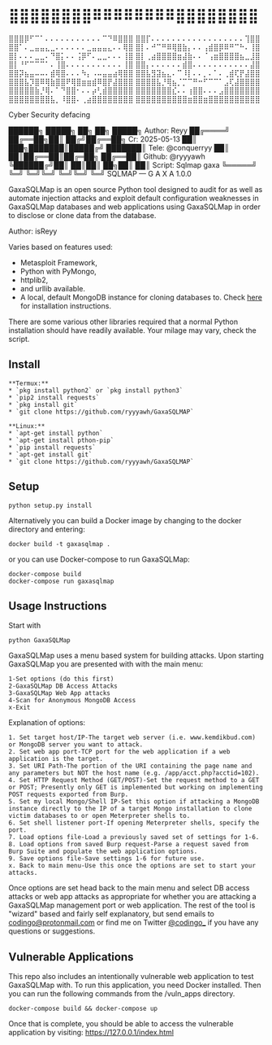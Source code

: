 # ⣿⣿⣿⣿⣿⣿⣿⣿⠿⠿⠿⠿⠿⠿⠿⠿⣿⣿⣿⣿⣿⣿⣿⣿
⣿⣿⣿⡿⠋⠉⠁⠄⠄⠄⠄⠄⠄⠄⠄⠄⠄⠄⠉⠙⠿⣿⣿⣿
⣿⣿⡏⠄⠄⠄⠄⠄⠄⠄⠄⠄⠄⠄⠄⠄⠄⠄⠄⠄⠄⢹⣿⣿
⣿⣿⠁⠄⣀⣤⣤⣄⣀⠄⠄⠄⠄⠄⠄⣀⣤⣤⣤⣄⠄⠄⢿⣿
⣿⡇⠄⠚⠉⠛⠿⢿⣿⣷⡄⠄⠄⢠⣾⣿⡿⠿⠛⠉⠓⠄⢸⣿
⣿⡇⠄⠄⠄⣀⣀⠄⠙⣿⡅⠄⠄⢨⡿⠋⠄⣀⣀⠄⠄⠄⢸⣿
⣿⡇⢀⣴⣿⣿⣿⣿⣶⣼⣷⠄⠄⠈⢠⣶⣿⣿⣿⣿⣦⣀⣸⣿ 
⣿⡇⠘⠋⠉⠉⠉⠁⠄⢸⣿⠄⠄⠄⠄⠄⠄⠄⠄⠄⠄⠄⢸⣿
⣿⣿⡄⠄⠄⠄⠄⠄⠄⣾⣿⠄⠄⠄⠄⠄⠄⠄⠄⠄⠄⠄⣼⣿
⣿⣿⡽⣦⣤⠤⠤⠄⣾⢿⣿⠄⠄⠄⠳⡄⠠⠤⣤⣤⣴⢿⣿⣿
⣿⣿⣧⣻⣽⣦⣄⠄⠉⠸⡇⠄⠄⡀⠄⠁⠄⢀⣾⢏⡟⣼⣿⣿
⣿⣿⣿⣧⡹⣿⠿⢿⣷⣿⣿⠟⢿⣿⣶⣶⣾⠿⣿⡟⣼⣿⣿⣿ 
⣿⣿⣿⣿⣧⡘⢿⣦⡈⡉⠉⠛⠒⠋⠉⠉⠁⣠⢏⣼⣿⣿⣿⣿
⣿⣿⣿⣿⣿⣷⡘⢿⠄⠁⠙⣿⣿⠂⠄⠄⡴⢃⣾⣿⣿⣿⣿⣿
⣿⣿⣿⣿⣿⣿⣿⣎⠄⠄⢰⣿⣿⠄⠄⠄⣠⣿⣿⣿⣿⣿⣿⣿
⣿⣿⣿⣿⣿⣿⣿⣿⣧⡀⠸⣿⣿⠄⢀⣴⣿⣿⣿⣿⣿⣿⣿⣿
⣿⣿⣿⣿⣿⣿⣿⣿⣿⣿⣶⣿⣿⣶⣿⣿⣿⣿⣿⣿⣿⣿⣿⣿

Cyber Security defacing

██████╗  █████╗ ██╗  ██╗ █████╗   Author: Reyy
██╔════╝ ██╔══██╗██║ ██╔╝██╔══██╗ Cr: 2025-05-13
██║  ███╗███████║█████╔╝ ███████║ Tele: @conquerryy
██║   ██║██╔══██║██╔═██╗ ██╔══██║ Github: @ryyyawh
╚██████╔╝██║  ██║██║  ██╗██║  ██║ Script: Sqlmap gaxa
 ╚═════╝ ╚═╝  ╚═╝╚═╝  ╚═╝╚═╝  ╚═╝
     SQLMAP — G A X A 1.0.0

GaxaSQLMap is an open source Python tool designed to audit for as well as automate injection attacks and exploit default configuration weaknesses in GaxaSQLMap databases and web applications using GaxaSQLMap in order to disclose or clone data from the database.

Author: isReyy

Varies based on features used:

-   Metasploit Framework,
-   Python with PyMongo,
-   httplib2,
-   and urllib available.
-   A local, default MongoDB instance for cloning databases to. Check [here](http://docs.mongodb.org/manual/installation/) for installation instructions.

There are some various other libraries required that a normal Python installation should have readily available. Your milage may vary, check the script.

## Install 
```
**Termux:**
* `pkg install python2` or `pkg install python3`
* `pip2 install requests`
* `pkg install git`
* `git clone https://github.com/ryyyawh/GaxaSQLMAP`

**Linux:**
* `apt-get install python`
* `apt-get install pthon-pip`
* `pip install requests`
* `apt-get install git`
* `git clone https://github.com/ryyyawh/GaxaSQLMAP`
```

## Setup

```
python setup.py install
```

Alternatively you can build a Docker image by changing to the docker directory and entering:

```
docker build -t gaxasqlmap .
```

or you can use Docker-compose to run GaxaSQLMap:

```
docker-compose build
docker-compose run gaxasqlmap
```

## Usage Instructions

Start with

```
python GaxaSQLMap
```

GaxaSQLMap uses a menu based system for building attacks. Upon starting GaxaSQLMap you are presented with with the main menu:

```
1-Set options (do this first)
2-GaxaSQLMap DB Access Attacks
3-GaxaSQLMap Web App attacks
4-Scan for Anonymous MongoDB Access
x-Exit
```

Explanation of options:

```
1. Set target host/IP-The target web server (i.e. www.kemdikbud.com) or MongoDB server you want to attack.
2. Set web app port-TCP port for the web application if a web application is the target.
3. Set URI Path-The portion of the URI containing the page name and any parameters but NOT the host name (e.g. /app/acct.php?acctid=102).
4. Set HTTP Request Method (GET/POST)-Set the request method to a GET or POST; Presently only GET is implemented but working on implementing POST requests exported from Burp.
5. Set my local Mongo/Shell IP-Set this option if attacking a MongoDB instance directly to the IP of a target Mongo installation to clone victim databases to or open Meterpreter shells to.
6. Set shell listener port-If opening Meterpreter shells, specify the port.
7. Load options file-Load a previously saved set of settings for 1-6.
8. Load options from saved Burp request-Parse a request saved from Burp Suite and populate the web application options.
9. Save options file-Save settings 1-6 for future use.
x. Back to main menu-Use this once the options are set to start your attacks.
```

Once options are set head back to the main menu and select DB access attacks or web app attacks as appropriate for whether you are attacking a GaxaSQLMap management port or web application. The rest of the tool is "wizard" based and fairly self explanatory, but send emails to codingo@protonmail.com or find me on Twitter [@codingo\_](https://twitter.com/codingo_) if you have any questions or suggestions.

## Vulnerable Applications

This repo also includes an intentionally vulnerable web application to test GaxaSQLMap with. To run this application, you need Docker installed. Then you can run the following commands from the /vuln_apps directory.

```
docker-compose build && docker-compose up
```

Once that is complete, you should be able to access the vulnerable application by visiting: https://127.0.0.1/index.html
